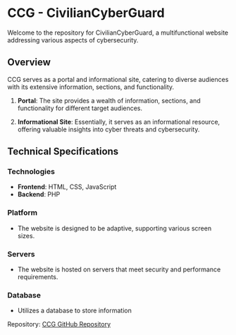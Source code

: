 # CCG - CivilianCyberGuard

Welcome to the repository for CivilianCyberGuard, a multifunctional website addressing various aspects of cybersecurity.

## Overview

CCG serves as a portal and informational site, catering to diverse audiences with its extensive information, sections, and functionality.

1. **Portal**: The site provides a wealth of information, sections, and functionality for different target audiences.

2. **Informational Site**: Essentially, it serves as an informational resource, offering valuable insights into cyber threats and cybersecurity.

## Technical Specifications

### Technologies
- **Frontend**: HTML, CSS, JavaScript
- **Backend**: PHP

### Platform
- The website is designed to be adaptive, supporting various screen sizes.

### Servers
- The website is hosted on servers that meet security and performance requirements.

### Database
- Utilizes a database to store information

Repository: [CCG GitHub Repository](https://github.com/coderfromFIT/CCG)
